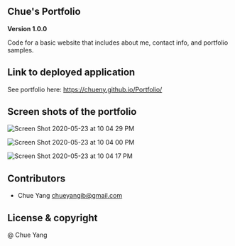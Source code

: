 ## Chue's Portfolio

**Version 1.0.0**

Code for a basic website that includes about me, contact info, and portfolio samples.

## Link to deployed application
See portfolio here: https://chueny.github.io/Portfolio/

## Screen shots of the portfolio

![Screen Shot 2020-05-23 at 10 04 29 PM](https://user-images.githubusercontent.com/17972802/82744690-8a7b6880-9d41-11ea-982a-82c49b08547f.png)

![Screen Shot 2020-05-23 at 10 04 00 PM](https://user-images.githubusercontent.com/17972802/82744692-9535fd80-9d41-11ea-8726-2f7076b75d2b.png)

![Screen Shot 2020-05-23 at 10 04 17 PM](https://user-images.githubusercontent.com/17972802/82744695-9cf5a200-9d41-11ea-977d-f9bef63e299e.png)


## Contributors
- Chue Yang <chueyangib@gmail.com>


## License & copyright
@ Chue Yang